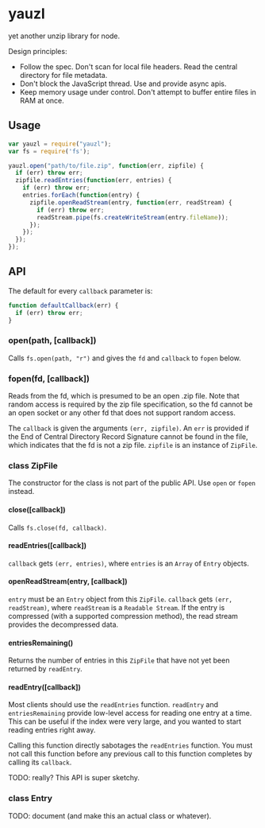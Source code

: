 # yauzl

yet another unzip library for node.

Design principles:

 * Follow the spec.
   Don't scan for local file headers.
   Read the central directory for file metadata.
 * Don't block the JavaScript thread.
   Use and provide async apis.
 * Keep memory usage under control.
   Don't attempt to buffer entire files in RAM at once.

## Usage

```js
var yauzl = require("yauzl");
var fs = require('fs');

yauzl.open("path/to/file.zip", function(err, zipfile) {
  if (err) throw err;
  zipfile.readEntries(function(err, entries) {
    if (err) throw err;
    entries.forEach(function(entry) {
      zipfile.openReadStream(entry, function(err, readStream) {
        if (err) throw err;
        readStream.pipe(fs.createWriteStream(entry.fileName));
      });
    });
  });
});
```

## API

The default for every `callback` parameter is:

```js
function defaultCallback(err) {
  if (err) throw err;
}
```

### open(path, [callback])

Calls `fs.open(path, "r")` and gives the `fd` and `callback` to `fopen` below.

### fopen(fd, [callback])

Reads from the fd, which is presumed to be an open .zip file.
Note that random access is required by the zip file specification,
so the fd cannot be an open socket or any other fd that does not support random access.

The `callback` is given the arguments `(err, zipfile)`.
An `err` is provided if the End of Central Directory Record Signature cannot be found in the file,
which indicates that the fd is not a zip file.
`zipfile` is an instance of `ZipFile`.

### class ZipFile

The constructor for the class is not part of the public API.
Use `open` or `fopen` instead.

#### close([callback])

Calls `fs.close(fd, callback)`.

#### readEntries([callback])

`callback` gets `(err, entries)`, where `entries` is an `Array` of `Entry` objects.

#### openReadStream(entry, [callback])

`entry` must be an `Entry` object from this `ZipFile`.
`callback` gets `(err, readStream)`, where `readStream` is a `Readable Stream`.
If the entry is compressed (with a supported compression method),
the read stream provides the decompressed data.

#### entriesRemaining()

Returns the number of entries in this `ZipFile` that have not yet been returned by `readEntry`.

#### readEntry([callback])

Most clients should use the `readEntries` function.
`readEntry` and `entriesRemaining` provide low-level access for reading one entry at a time.
This can be useful if the index were very large, and you wanted to start reading entries right away.

Calling this function directly sabotages the `readEntries` function.
You must not call this function before any previous call to this function completes by calling its `callback`.

TODO: really? This API is super sketchy.

### class Entry

TODO: document (and make this an actual class or whatever).

